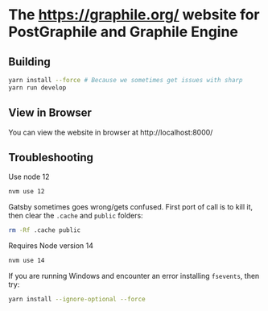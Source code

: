 # The https://graphile.org/ website for PostGraphile and Graphile Engine

## Building

```bash
yarn install --force # Because we sometimes get issues with sharp
yarn run develop
```

## View in Browser

You can view the website in browser at http://localhost:8000/

## Troubleshooting

Use node 12

```bash
nvm use 12
```

Gatsby sometimes goes wrong/gets confused. First port of call is to kill it,
then clear the `.cache` and `public` folders:

```bash
rm -Rf .cache public
```

Requires Node version 14

```bash
nvm use 14
```

If you are running Windows and encounter an error installing `fsevents`, then
try:

```bash
yarn install --ignore-optional --force
```

